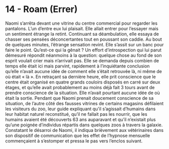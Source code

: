 # 14 - Roam (Errer)

Naomi s’arrêta devant une vitrine du centre commercial pour regarder les pantalons. L’un d’entre eux lui plaisait. Elle allait entrer pour l’essayer mais un sentiment étrange la retint. Continuant sa déambulation, elle essaya de chasser ses pensées déconcertantes tout en poussant son caddie. Au bout de quelques minutes, l’étrange sensation revint. Elle s’assit sur un banc pour faire le point. Qu’est-ce qui la gênait ? Un effort d’introspection qui lui parut démesuré répondit néanmoins à la question: quelque chose au fond de son esprit voulait crier mais n’arrivait pas. Elle se demanda depuis combien de temps elle était ici mais parvint, rapidement à l’inquiétante conclusion qu’elle n’avait aucune idée de comment elle s’était retrouvée là, ni même de où était « là ». En retraçant sa dernière heure, elle prit conscience que le centre était organisé en quatre grands couloirs disposés en carré sur deux étages, et qu’elle avait probablement au moins déjà fait 3 tours avant de prendre conscience de la situation. Elle n’avait pourtant aucune idée de où était la sortie.
Pendant que Naomi prenait doucement conscience de sa situation, de l’autre côté des fausses vitrines de certains magasins défilaient les visiteurs du zoo, leur guide expliquant qu’il s’agissait d’humains dans leur habitat naturel reconstitué, qu’il ne fallait pas les nourrir, que les humains avaient été découverts 63 ans auparavant et qu’il n’existait plus qu’une poignée d’individus répartis dans quelques zoos à travers la galaxie. Constatant le désarroi de Naomi, il indiqua brièvement aux vétérinaires dans son dispositif de communication que les effet de l’hypnose mensuelle commençaient à s’estomper et pressa le pas vers l’enclos suivant.